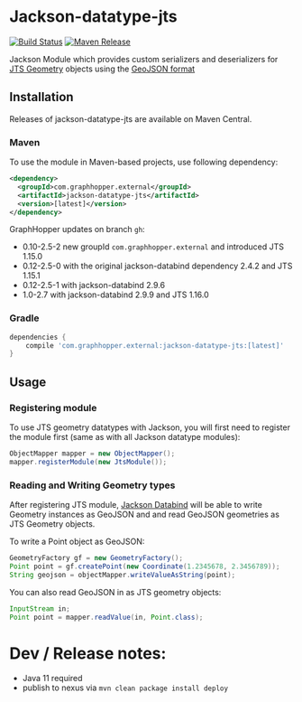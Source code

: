 
# Jackson-datatype-jts

[![Build Status](https://jenkins.bedatadriven.com/job/jackson-datatype-jts/badge/icon)](https://jenkins.bedatadriven.com/job/jackson-datatype-jts/)
[![Maven Release](https://img.shields.io/maven-central/v/com.bedatadriven/jackson-datatype-jts.svg)](http://search.maven.org/#search%7Cgav%7C1%7Cg%3A%22com.bedatadriven%22%20AND%20a%3A%22jackson-datatype-jts%22)

Jackson Module which provides custom serializers and deserializers for
[JTS Geometry](http://www.vividsolutions.com/jts/javadoc/com/vividsolutions/jts/geom/Geometry.html) objects
using the [GeoJSON format](http://www.geojson.org/geojson-spec.html)

## Installation 

Releases of jackson-datatype-jts are available on Maven Central.

### Maven

To use the module in Maven-based projects, use following dependency:

```xml
<dependency>
  <groupId>com.graphhopper.external</groupId>
  <artifactId>jackson-datatype-jts</artifactId>
  <version>[latest]</version>
</dependency>    
```

GraphHopper updates on branch `gh`:

 * 0.10-2.5-2 new groupId `com.graphhopper.external` and introduced JTS 1.15.0
 * 0.12-2.5-0 with the original jackson-databind dependency 2.4.2 and JTS 1.15.1
 * 0.12-2.5-1 with jackson-databind 2.9.6
 * 1.0-2.7    with jackson-databind 2.9.9 and JTS 1.16.0

### Gradle


```gradle
dependencies {
    compile 'com.graphhopper.external:jackson-datatype-jts:[latest]'
}
```

## Usage

### Registering module

To use JTS geometry datatypes with Jackson, you will first need to register the module first (same as
with all Jackson datatype modules):

```java
ObjectMapper mapper = new ObjectMapper();
mapper.registerModule(new JtsModule());
```

### Reading and Writing Geometry types

After registering JTS module, [Jackson Databind](https://github.com/FasterXML/jackson-databind)
will be able to write Geometry instances as GeoJSON and
and read GeoJSON geometries as JTS Geometry objects.

To write a Point object as GeoJSON:

```java
GeometryFactory gf = new GeometryFactory();
Point point = gf.createPoint(new Coordinate(1.2345678, 2.3456789));
String geojson = objectMapper.writeValueAsString(point);
```

You can also read GeoJSON in as JTS geometry objects:

```java
InputStream in;
Point point = mapper.readValue(in, Point.class);
```

# Dev / Release notes:
* Java 11 required
* publish to nexus via `mvn clean package install deploy`
